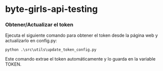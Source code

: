 # byte-girls-api-testing


### Obtener/Actualizar el token
Ejecuta el siguiente comando para obtener el token desde la página web y actualizarlo en config.py:
```
python .\src\utils\update_token_config.py
```
Este comando extrae el token automáticamente y lo guarda en la variable TOKEN.

